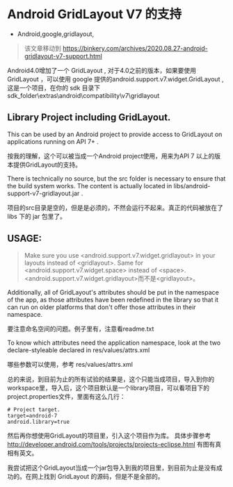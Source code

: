 # Android GridLayout V7 的支持
- Android,google,gridlayout,

> 该文章移动到 <https://binkery.com/archives/2020.08.27-android-gridlayout-v7-support.html>

Android4.0增加了一个 GridLayout , 对于4.0之前的版本，如果要使用 GridLayout ，可以使用 google 提供的android.support.v7.widget.GridLayout , 这是一个项目，在你的 sdk 目录下 sdk_folder\extras\android\compatibility\v7\gridlayout


## Library Project including GridLayout.

This can be used by an Android project to provide access to GridLayout on applications running on API 7+ .

按我的理解，这个可以被当成一个Android project使用，用来为API 7 以上的版本提供GridLayout的支持。

There is technically no source, but the src folder is necessary to ensure that the build system works. The content is actually located in libs/android-support-v7-gridlayout.jar .

项目的src目录是空的，但是是必须的，不然会运行不起来。真正的代码被放在了 libs 下的 jar 包里了。

## USAGE:

> Make sure you use <android.support.v7.widget.gridlayout>  in your layouts instead of \<gridlayout\>. Same for \<android.support.v7.widget.space\>  instead of \<space\>. \<android.support.v7.widget.gridlayout\>而不是\<gridlayout\>。

Additionally, all of GridLayout's attributes should be put in the namespace of the app, as those attributes have been redefined in the library so that it can run on older platforms that don't offer those attributes in their namespace.

要注意命名空间的问题。例子里有，注意看readme.txt

To know which attributes need the application namespace, look at the two declare-styleable declared in res/values/attrs.xml

哪些参数可以使用，参考 res/values/attrs.xml

总的来说，到目前为止的所有试验的结果是，这个只能当成项目，导入到你的workspace里，导入后，这个项目默认是一个library项目，可以看项目下的project.properties文件，里面有这么几行：

    # Project target.
    target=android-7
    android.library=true

然后再你想使用GridLayout的项目里，引入这个项目作为库。 具体步骤参考 <http://developer.android.com/tools/projects/projects-eclipse.html> 有图有真相有英文。

我尝试把这个GridLayout当成一个jar包导入到我的项目里，到目前为止是没有成功的。在网上找到 GridLayout 的源码，但是不是全部的。